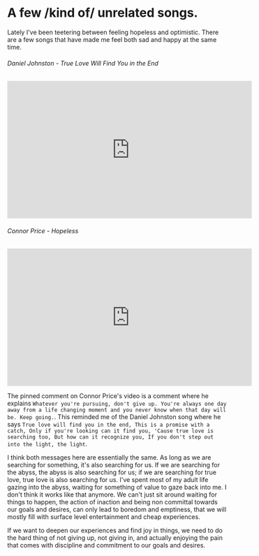 <h1> A few /kind of/ unrelated songs. </h1>

Lately I've been teetering between feeling hopeless and optimistic. There are a few songs that have made me feel both sad and happy at the same time.

###### Daniel Johnston - True Love Will Find You in the End

<iframe width="560" height="315" src="https://www.youtube.com/embed/UUbEf67bbrA?si=Z2hq8LOdUM1vLJyq" title="YouTube video player" frameborder="0" allow="accelerometer; autoplay; clipboard-write; encrypted-media; gyroscope; picture-in-picture; web-share" allowfullscreen></iframe>

###### Connor Price - Hopeless

<iframe width="560" height="315" src="https://www.youtube.com/embed/AnT8-j8YHSA?si=xLTpc4rmqT39fAR5" title="YouTube video player" frameborder="0" allow="accelerometer; autoplay; clipboard-write; encrypted-media; gyroscope; picture-in-picture; web-share" allowfullscreen></iframe>

The pinned comment on Connor Price's video is a comment where he explains `Whatever you're pursuing, don't give up. You're always one day away from a life changing moment and you never know when that day will be. Keep going.`. This reminded me of the Daniel Johnston song where he says `True love will find you in the end, This is a promise with a catch, Only if you're looking can it find you, 'Cause true love is searching too, But how can it recognize you, If you don't step out into the light, the light`.

I think both messages here are essentially the same. As long as we are searching for something, it's also searching for us. If we are searching for the abyss, the abyss is also searching for us; if we are searching for true love, true love is also searching for us. I've spent most of my adult life gazing into the abyss, waiting for something of value to gaze back into me. I don't think it works like that anymore. We can't just sit around waiting for things to happen, the action of inaction and being non committal towards our goals and desires, can only lead to boredom and emptiness, that we will mostly fill with surface level entertainment and cheap experiences.

If we want to deepen our experiences and find joy in things, we need to do the hard thing of not giving up, not giving in, and actually enjoying the pain that comes with discipline and commitment to our goals and desires.
